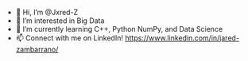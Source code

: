 - 👋 Hi, I’m @Jxred-Z
- 👀 I’m interested in Big Data
- 🌱 I’m currently learning C++, Python NumPy, and Data Science 
- 📫 Connect with me on LinkedIn! https://www.linkedin.com/in/jared-zambarrano/

<!---
Jxred-Z/Jxred-Z is a ✨ special ✨ repository because its `README.md` (this file) appears on your GitHub profile.
You can click the Preview link to take a look at your changes.
--->
